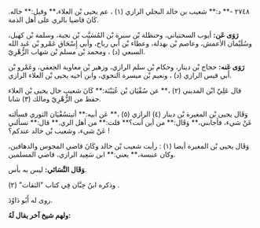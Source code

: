 ٢٧٤٨ -** د:** شعيب بن خالد البجلي الرازي (١) ، عم يحيى بْن العلاء،** وقيل:** خاله. كَانَ قاضيا بالري على أهل الذمة.

**رَوَى عَن:** أيوب السختياني، وحنظلة بْن سبرة بْن المُسَيَّب بْن نجبة، وسلمة بْن كهيل، وسُلَيْمان الأعمش، وعاصم بْن بهدلة، وعطاء بْن أَبي رباح، وأبي إِسْحَاق عَمْرو بْن عَبد الله السبعي (د) ، ومحمد بْن مسلم بْن شهاب الزُّهْرِيّ.

**رَوَى عَنه:** حجاج بْن دينار، وحكام بْن سلم الرازي، وزهير بْن معاوية الجعفي، وعَمْرو بْن أَبي قيس الرازي (د) ، ونعيم بْن ميسرة النحوي، وابن أخيه يحيى بْن العلاء الرازي.

قال عَلِيّ ابْن المديني (٢) ،** عن سُفْيَان بْن عُيَيْنَة:** كَانَ شعيب خال يحيى بْن العلاء حفظ من الزُّهْرِيّ ومالك (٣) شابا.

وَقَال يحيى بْن المغيرة بْن دينار (٤) الرازي (٥) ،** عَن أبيه:** أتيتسُفْيَان الثوري فسألته عَنْ شيء، فأجابني،** وَقَال:** من أين أنت؟** قلت:** من أهل الري.** قال:** تسألني عَنْ شيء، وشعيب بْن خالد عندكم؟ !

وَقَال يحيى بْن المغيرة أيضا (١) : رأيت شعيب بْن خالد وكَانَ قاضي المجوس والدهاقين، وكان عنبسة،** يعني:** ابن سَعِيد الرازي، قاضي المسلمين.

**وَقَال النَّسَائي:** ليس به بأس.

وذكره ابنُ حِبَّان فِي كتاب "الثقات" (٢) .

روى له أَبُو دَاوُدَ.

**ولهم شيخ آخر يقال لَهُ:**